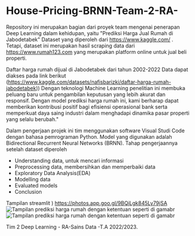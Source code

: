 # House-Pricing-BRNN-Team-2-RA-

Repository ini merupakan bagian dari proyek team mengenai penerapan Deep Learning dalam kehidupan, yaitu "Prediksi Harga Jual Rumah di Jabodetabek"
Dataset  yang diperoleh dari https://www.kaggle.com/ . Tetapi, dataset ini merupakan hasil scraping data dari https://www.rumah123.com yang merupakan platform online untuk jual beli properti.

Daftar harga rumah dijual di Jabodetabek dari tahun 2002-2022
Data dapat diakses pada link berikut (https://www.kaggle.com/datasets/nafisbarizki/daftar-harga-rumah-jabodetabek))
Dengan teknologi Machine Learning  penelitian ini membuka peluang baru untuk pengambilan keputusan yang lebih akurat dan responsif. Dengan model prediksi harga rumah ini, kami berharap dapat memberikan kontribusi positif bagi efisiensi operasional bank serta memperkuat daya saing industri dalam menghadapi dinamika pasar properti yang selalu berubah."

Dalam pengerjaan projek ini tim menggunakan software Visual Studi Code dengan bahasa pemrograman Python. Model yang digunakan adalah Bidirectional Recurrent Neural Networks (BRNN). 
Tahap pengerjaannya setelah dataset diperoleh
- Understanding data, untuk mencari informasi
- Preprocessing data, membersihkan dan memperbaiki data
- Exploratory Data Analysis(EDA)
- Modelling data
- Evaluated models
- Conclusion

Tampilan streamlit
)
https://photos.app.goo.gl/9BQjLgk845Ly79jSA
![Tampilan prediksi harga rumah dengan ketentuan seperti di gamabr](https://photos.app.goo.gl/VVvyZtyjKx7SCLceA
)
![Tampilan prediksi harga rumah dengan ketentuan seperti di gamabr](https://github.com/sains-data/Team-2-RA-House-Pricing-BRNN/blob/main/Screenshot%20(218).png)

Tim 2 Deep Learning - RA-Sains Data -T.A 2022/2023.
